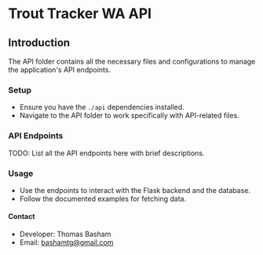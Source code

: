 # Trout Tracker WA API

## Introduction

The API folder contains all the necessary files and configurations to manage the application's API endpoints.

### Setup

- Ensure you have the `./api` dependencies installed.
- Navigate to the API folder to work specifically with API-related files.

### API Endpoints

TODO: List all the API endpoints here with brief descriptions.

### Usage

- Use the endpoints to interact with the Flask backend and the database.
- Follow the documented examples for fetching data.

#### Contact

- Developer: Thomas Basham
- Email: bashamtg@gmail.com
